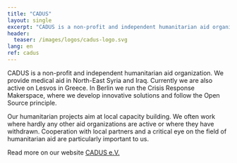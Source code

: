 ```yaml
---
title: "CADUS"
layout: single
excerpt: "CADUS is a non-profit and independent humanitarian aid organization. We provide medical aid in North-East Syria and Iraq."
header:
  teaser: /images/logos/cadus-logo.svg
lang: en
ref: cadus
---
```


CADUS is a non-profit and independent humanitarian aid organization. We provide medical aid in North-East Syria and Iraq. Currently we are also active on Lesvos in Greece. In Berlin we run the Crisis Response Makerspace, where we develop innovative solutions and follow the Open Source principle.

Our humanitarian projects aim at local capacity building. We often work where hardly any other aid organizations are active or where they have withdrawn. Cooperation with local partners and a critical eye on the field of humanitarian aid are particularly important to us.

Read more on our website [CADUS e.V.](https://www.cadus.org/en/)

